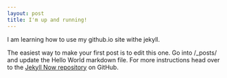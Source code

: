 ```yaml
---
layout: post
title: I'm up and running!
---
```


I am learning how to use my github.io site withe jekyll.

The easiest way to make your first post is to edit this one. Go into /_posts/ and update the Hello World markdown file. For more instructions head over to the [Jekyll Now repository](https://github.com/barryclark/jekyll-now) on GitHub.
